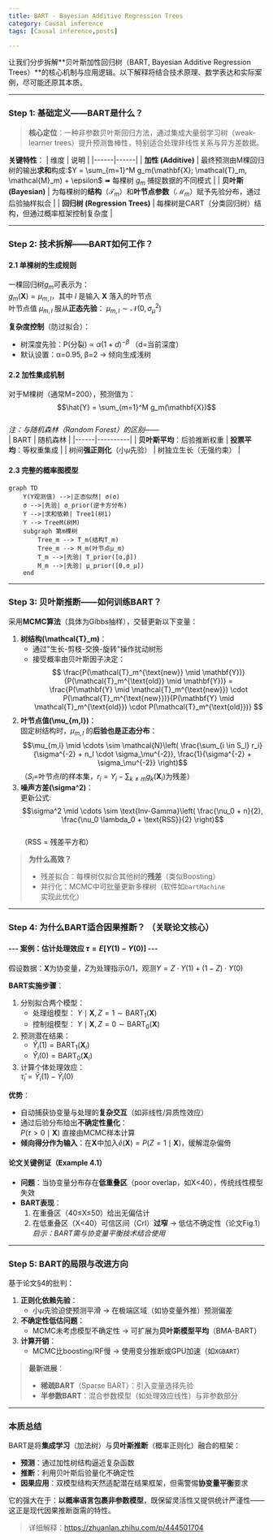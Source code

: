 ```yaml
---
title: BART - Bayesian Additive Regression Trees
category: Causal inference
tags: [Causal inference,posts]

---
```


让我们分步拆解**贝叶斯加性回归树（BART, Bayesian Additive Regression Trees）**的核心机制与应用逻辑。以下解释将结合技术原理、数学表达和实际案例，尽可能还原其本质。

---

### **Step 1: 基础定义——BART是什么？**
> **核心定位**：一种非参数贝叶斯回归方法，通过集成大量弱学习树（weak-learner trees）提升预测鲁棒性，特别适合处理非线性关系与异方差数据。

**关键特性**：
| 维度 | 说明 |
|------|------|
| **加性 (Additive)** | 最终预测由M棵回归树的输出**求和**构成:$Y = \sum_{m=1}^M g_m(\mathbf{X}; \mathcal{T}_m, \mathcal{M}_m) + \epsilon$   ➠ 每棵树 $g_m$ 捕捉数据的不同模式 |
| **贝叶斯 (Bayesian)** | 为每棵树的**结构**（$\mathcal{T}_m$）和**叶节点参数**（$\mathcal{M}_m$）赋予先验分布，通过后验抽样拟合 |
| **回归树 (Regression Trees)** | 每棵树是CART（分类回归树）结构，但通过概率框架控制复杂度 |

---

### **Step 2: 技术拆解——BART如何工作？**
#### **2.1 单棵树的生成规则**
一棵回归树$g_m$可表示为：  
$g_m(\mathbf{X}) = \mu_{m,l}$，其中 $l$ 是输入 $\mathbf{X}$ 落入的叶节点  
叶节点值 $\mu_{m,l}$ 服从**正态先验**： $\mu_{m,l} \sim \mathcal{N}(0, \sigma_\mu^2)$

**复杂度控制**（防过拟合）：  
- 树深度先验：P(分裂) ∝ $α(1+d)^{-β}$ （d=当前深度）  
- 默认设置：α=0.95, β=2 → 倾向生成浅树

#### **2.2 加性集成机制**
对于M棵树（通常M=200），预测值为：  
$$\hat{Y} = \sum_{m=1}^M g_m(\mathbf{X})$$  
*注：与随机森林（Random Forest）的区别——*  
| BART | 随机森林 |
|------|----------|
| **贝叶斯平均**：后验推断权重 | **投票平均**：等权重集成 |
| 树间**强正则化**（小$\mu$先验） | 树独立生长（无强约束） |

#### **2.3 完整的概率图模型**
```mermaid
graph TD
    Y(Y观测值) -->|正态似然| σ(σ)
    σ -->|先验| σ_prior(逆卡方分布)
    Y -->|求和依赖| Tree1(树1)
    Y --> TreeM(树M)
    subgraph 第m棵树
        Tree_m --> T_m(结构T_m)
        Tree_m --> M_m(叶节点μ_m)
        T_m -->|先验| T_prior([α,β])
        M_m -->|先验| μ_prior([0,σ_μ])
    end
```

---

### **Step 3: 贝叶斯推断——如何训练BART？**
采用**MCMC算法**（具体为Gibbs抽样），交替更新以下变量：
1. **树结构\(\mathcal{T}_m\)**：  
   - 通过"生长-剪枝-交换-旋转"操作扰动树形  
   - 接受概率由贝叶斯因子决定：  
     $$ \frac{P(\mathcal{T}_m^{\text{new}} \mid \mathbf{Y})}{P(\mathcal{T}_m^{\text{old}} \mid \mathbf{Y})} = \frac{P(\mathbf{Y} \mid \mathcal{T}_m^{\text{new}}) \cdot P(\mathcal{T}_m^{\text{new}})}{P(\mathbf{Y} \mid \mathcal{T}_m^{\text{old}}) \cdot P(\mathcal{T}_m^{\text{old}})} $$
2. **叶节点值\(\mu_{m,l}\)**：  
   固定树结构时，$\mu_{m,l}$ 的**后验也是正态分布**：  
    $$\mu_{m,l} \mid \cdots \sim \mathcal{N}\left( \frac{\sum_{i \in S_l} r_i}{\sigma^{-2} + n_l \cdot \sigma_\mu^{-2}},  \frac{1}{\sigma^{-2} + \sigma_\mu^{-2}} \right)$$ 
   （$S_l$=叶节点$l$的样本集，$r_i = Y_i - \sum_{k \neq m} g_k(\mathbf{X}_i)$为残差）
3. **噪声方差\(\sigma^2\)**：  
   更新公式:
   $$\sigma^2 \mid \cdots \sim \text{Inv-Gamma}\left( \frac{\nu_0 + n}{2}, \frac{\nu_0 \lambda_0 + \text{RSS}}{2} \right)$$  
   （RSS = 残差平方和）

> **为什么高效？**  
> - 残差拟合：每棵树仅拟合其他树的**残差**（类似Boosting）  
> - 并行化：MCMC中可批量更新多棵树（软件如`bartMachine`实现此优化）

---

### **Step 4: 为什么BART适合因果推断？** （关联论文核心）
#### --- 案例：估计处理效应 $\tau = E[Y(1) - Y(0)]$ ---
假设数据：$\mathbf{X}$为协变量，$Z$为处理指示$0/1$，观测$Y = Z \cdot Y(1) + (1-Z) \cdot Y(0)$

**BART实施步骤**：
1. 分别拟合两个模型：  
   - 处理组模型： $Y \mid \mathbf{X}, Z=1 \sim \text{BART}_1(\mathbf{X})$  
   - 控制组模型： $Y \mid \mathbf{X}, Z=0 \sim \text{BART}_0(\mathbf{X})$ 
2. 预测潜在结果：  
   - $\hat{Y}_i(1) = \text{BART}_1(\mathbf{X}_i)$  
   - $\hat{Y}_i(0) = \text{BART}_0(\mathbf{X}_i)$  
3. 计算个体处理效应：  
   $\hat{\tau}_i = \hat{Y}_i(1) - \hat{Y}_i(0)$

**优势**：
- 自动捕获协变量与处理的**复杂交互**（如非线性/异质性效应）
- 通过后验分布给出**不确定性量化**：  
  $P(\tau > 0 \mid \mathbf{X})$ 直接由MCMC样本计算
- **倾向得分作为输入**：在$\mathbf{X}$中加入$\hat{e}(\mathbf{X}) = P(Z=1 \mid \mathbf{X})$，缓解混杂偏倚

#### **论文关键例证（Example 4.1）**
- **问题**：当协变量分布存在**低重叠区**（poor overlap，如X<40），传统线性模型失效  
- **BART表现**：  
  1. 在重叠区（40≤X≤50）给出无偏估计  
  2. 在低重叠区（X<40）可信区间（CrI）**过窄** → 低估不确定性（论文Fig.1）  
  *启示：BART需与协变量平衡技术结合使用*

---

### **Step 5: BART的局限与改进方向**
基于论文§4的批判：
1. **正则化依赖先验**：  
   - 小$\mu$先验迫使预测平滑 → 在极端区域（如协变量外推）预测偏差
2. **不确定性低估问题**：  
   - MCMC未考虑模型不确定性 → 可扩展为**贝叶斯模型平均**（BMA-BART）
3. **计算开销**：  
   - MCMC比boosting/RF慢 → 使用变分推断或GPU加速（如`XGBART`）

> **最新进展**：  
> - **稀疏BART**（Sparse BART）：引入变量选择先验  
> - **半参数BART**：混合参数模型（如处理效应线性）与非参数部分

---

### **本质总结**
BART是将**集成学习**（加法树）与**贝叶斯推断**（概率正则化）融合的框架：  
- **预测**：通过加性树结构逼近复杂函数  
- **推断**：利用贝叶斯后验量化不确定性  
- **因果应用**：双模型结构天然适配潜在结果框架，但需警惕**协变量平衡**要求

它的强大在于：**以概率语言包裹非参数模型**，既保留灵活性又提供统计严谨性——这正是现代因果推断亟需的特性。


> 详细解释：https://zhuanlan.zhihu.com/p/444501704